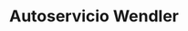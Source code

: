 ---
title: "Autoservicio Wendler"
url: /colonia-la-argentina/autoservicio-wendler/
shop: Supermarkt
---